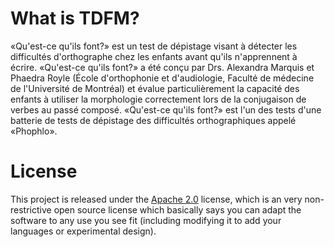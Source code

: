 # What is TDFM?
«Qu'est-ce qu'ils font?» est un test de dépistage visant à détecter les difficultés d'orthographe chez les enfants avant qu'ils n'apprennent à écrire. «Qu'est-ce qu'ils font?» a été conçu par Drs. Alexandra Marquis et Phaedra Royle (École d'orthophonie et d'audiologie, Faculté de médecine de l'Université de Montréal) et évalue particulièrement la capacité des enfants à utiliser la morphologie correctement lors de la conjugaison de verbes au passé composé. «Qu'est-ce qu'ils font?» est l'un des tests d'une batterie de tests de dépistage des difficultés orthographiques appelé «Phophlo».

# License 

This project is released under the [Apache 2.0](http://www.apache.org/licenses/LICENSE-2.0.html) license, which is an very non-restrictive open source license which basically says you can adapt the software to any use you see fit (including modifying it to add your languages or experimental design).

